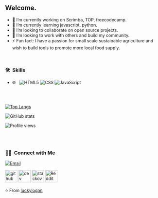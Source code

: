 

<h2> Welcome.</h2>

- 🔭 I’m currently working on Scrimba, TOP, freecodecamp. 
- 🌱 I’m currently learning javascript, python. 
- 👯 I’m looking to collaborate on open source projects. 
- 🤔 I’m looking to work with others and build my community. 
- ⚡ Fun fact: I have a passion for small scale sustainable agriculture and wish to build tools to promote more local food supply. 



<br>


<h3> 🛠 &nbsp;Skills</h3>


- 🌐 &nbsp;
  ![HTML5](https://img.shields.io/badge/-HTML5-333333?style=flat&logo=HTML5)
  ![CSS](https://img.shields.io/badge/-CSS-333333?style=flat&logo=CSS3&logoColor=1572B6)
  ![JavaScript](https://img.shields.io/badge/-JavaScript-333333?style=flat&logo=javascript)
 
<br/>

<br>

[![Top Langs](https://github-readme-stats.vercel.app/api/top-langs/?username=luckylogan)](https://github.com/anuraghazra/github-readme-stats)

![GitHub stats](https://github-readme-stats.vercel.app/api?username=luckylogan&show_icons=true)  

![Profile views](https://gpvc.arturio.dev/luckylogan)  
  
</br>

</a>


<br/>

<h3> 🤝🏻 &nbsp;Connect with Me </h3>

<!-- <p align="center">
<a href=""><img alt="Website" src=""></a>
<a href="https://www.linkedin.com/in/AVS1508/"><img alt="LinkedIn" src=""></a>
<a href="https://www.instagram.com/adityavs_/"><img alt="Instagram" src=""></a> -->

<a href="mailto:luckyloganjames@gmail.com"><img alt="Email" src="https://img.shields.io/badge/Email-luckyloganjames@gmail.com-blue?style=flat-square&logo=outlook"></a>

[<img src='https://cdn.jsdelivr.net/npm/simple-icons@3.0.1/icons/github.svg' alt='github' height='40'>](https://github.com/luckylogan)  [<img src='https://cdn.jsdelivr.net/npm/simple-icons@3.0.1/icons/dev-dot-to.svg' alt='dev' height='40'>](https://dev.to/luckylogan)  [<img src='https://cdn.jsdelivr.net/npm/simple-icons@3.0.1/icons/stackoverflow.svg' alt='stackoverflow' height='40'>](https://stackoverflow.com/users/luckylogan)  [<img src='https://cdn.jsdelivr.net/npm/simple-icons@3.0.1/icons/reddit.svg' alt='Reddit' height='40'>](https://www.reddit.com/user/shirikin)  

</p>

⭐️ From [luckylogan](https://github.com/luckylogan)
